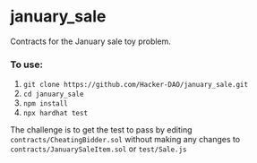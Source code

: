 # january_sale
Contracts for the January sale toy problem.

### To use:

1. `git clone https://github.com/Hacker-DAO/january_sale.git`
2. `cd january_sale`
3. `npm install`
4. `npx hardhat test`

The challenge is to get the test to pass by editing `contracts/CheatingBidder.sol` without making any changes to `contracts/JanuarySaleItem.sol` or `test/Sale.js`
